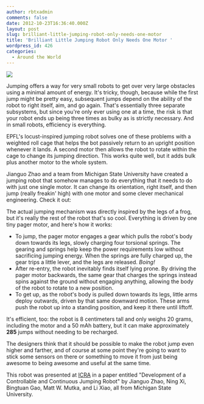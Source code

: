 ```yaml
---
author: rbtxadmin
comments: false
date: 2012-10-23T16:36:40.000Z
layout: post
slug: brilliant-little-jumping-robot-only-needs-one-motor
title: 'Brilliant Little Jumping Robot Only Needs One Motor '
wordpress_id: 426
categories:
  - Around the World
---
```


![](http://spectrum.ieee.org/image/1869270)

Jumping offers a way for very small robots to get over very large obstacles using a minimal amount of energy. It's tricky, though, because while the first jump might be pretty easy, subsequent jumps depend on the ability of the robot to right itself, aim, and go again. That's essentially three separate subsystems, but since you're only ever using one at a time, the risk is that your robot ends up being three times as bulky as is strictly necessary. And in small robots, efficiency is everything.

EPFL's locust-inspired jumping robot solves one of these problems with a weighted roll cage that helps the bot passively return to an upright position whenever it lands. A second motor then allows the robot to rotate within the cage to change its jumping direction. This works quite well, but it adds bulk plus another motor to the whole system.

Jianguo Zhao and a team from Michigan State University have created a jumping robot that somehow manages to do everything that it needs to do with just one single motor. It can change its orientation, right itself, and then jump (really freakin' high) with one motor and some clever mechanical engineering. Check it out:

The actual jumping mechanism was directly inspired by the legs of a frog, but it's really the rest of the robot that's so cool. Everything is driven by one tiny pager motor, and here's how it works:
- To jump, the pager motor engages a gear which pulls the robot's body down towards its legs, slowly charging four torsional springs. The gearing and springs help keep the power requirements low without sacrificing jumping energy. When the springs are fully charged up, the gear trips a little lever, and the legs are released. _Boing!_
- After re-entry, the robot inevitably finds itself lying prone. By driving the pager motor backwards, the same gear that charges the springs instead spins against the ground without engaging anything, allowing the body of the robot to rotate to a new position.
- To get up, as the robot's body is pulled down towards its legs, little arms deploy outwards, driven by that same downward motion. These arms push the robot up into a standing position, and keep it there until liftoff.

It's efficient, too: the robot is 8 centimeters tall and only weighs 20 grams, including the motor and a 50 mAh battery, but it can make approximately **285** jumps without needing to be recharged.

The designers think that it should be possible to make the robot jump even higher and farther, and of course at some point they're going to want to stick some sensors on there or something to move it from just being awesome to being awesome and useful at the same time.

This robot was presented at [ICRA](http://staging.spectrum.ieee.org/tag/icra+2011) in a paper entitled "Development of a Controllable and Continuous Jumping Robot" by Jianguo Zhao, Ning Xi, Bingtuan Gao, Matt W. Mutka, and Li Xiao, all from Michigan State University.

